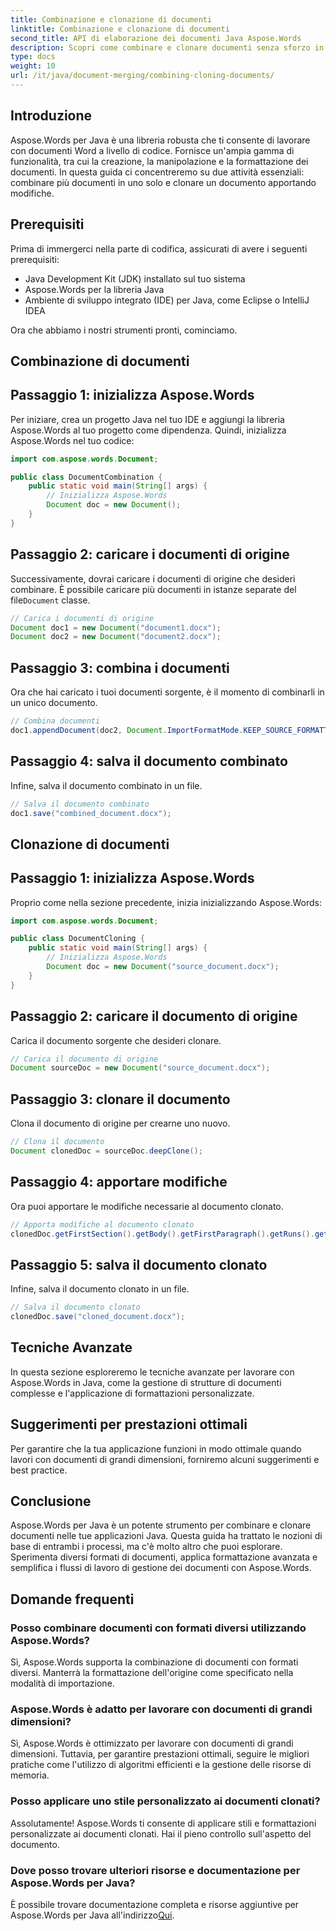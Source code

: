 ```yaml
---
title: Combinazione e clonazione di documenti
linktitle: Combinazione e clonazione di documenti
second_title: API di elaborazione dei documenti Java Aspose.Words
description: Scopri come combinare e clonare documenti senza sforzo in Java utilizzando Aspose.Words. Questa guida passo passo copre tutto ciò che devi sapere.
type: docs
weight: 10
url: /it/java/document-merging/combining-cloning-documents/
---
```


## Introduzione

Aspose.Words per Java è una libreria robusta che ti consente di lavorare con documenti Word a livello di codice. Fornisce un'ampia gamma di funzionalità, tra cui la creazione, la manipolazione e la formattazione dei documenti. In questa guida ci concentreremo su due attività essenziali: combinare più documenti in uno solo e clonare un documento apportando modifiche.

## Prerequisiti

Prima di immergerci nella parte di codifica, assicurati di avere i seguenti prerequisiti:

- Java Development Kit (JDK) installato sul tuo sistema
- Aspose.Words per la libreria Java
- Ambiente di sviluppo integrato (IDE) per Java, come Eclipse o IntelliJ IDEA

Ora che abbiamo i nostri strumenti pronti, cominciamo.

## Combinazione di documenti

## Passaggio 1: inizializza Aspose.Words

Per iniziare, crea un progetto Java nel tuo IDE e aggiungi la libreria Aspose.Words al tuo progetto come dipendenza. Quindi, inizializza Aspose.Words nel tuo codice:

```java
import com.aspose.words.Document;

public class DocumentCombination {
    public static void main(String[] args) {
        // Inizializza Aspose.Words
        Document doc = new Document();
    }
}
```

## Passaggio 2: caricare i documenti di origine

Successivamente, dovrai caricare i documenti di origine che desideri combinare. È possibile caricare più documenti in istanze separate del file`Document` classe.

```java
// Carica i documenti di origine
Document doc1 = new Document("document1.docx");
Document doc2 = new Document("document2.docx");
```

## Passaggio 3: combina i documenti

Ora che hai caricato i tuoi documenti sorgente, è il momento di combinarli in un unico documento.

```java
// Combina documenti
doc1.appendDocument(doc2, Document.ImportFormatMode.KEEP_SOURCE_FORMATTING);
```

## Passaggio 4: salva il documento combinato

Infine, salva il documento combinato in un file.

```java
// Salva il documento combinato
doc1.save("combined_document.docx");
```

## Clonazione di documenti

## Passaggio 1: inizializza Aspose.Words

Proprio come nella sezione precedente, inizia inizializzando Aspose.Words:

```java
import com.aspose.words.Document;

public class DocumentCloning {
    public static void main(String[] args) {
        // Inizializza Aspose.Words
        Document doc = new Document("source_document.docx");
    }
}
```

## Passaggio 2: caricare il documento di origine

Carica il documento sorgente che desideri clonare.

```java
// Carica il documento di origine
Document sourceDoc = new Document("source_document.docx");
```

## Passaggio 3: clonare il documento

Clona il documento di origine per crearne uno nuovo.

```java
// Clona il documento
Document clonedDoc = sourceDoc.deepClone();
```

## Passaggio 4: apportare modifiche

Ora puoi apportare le modifiche necessarie al documento clonato.

```java
// Apporta modifiche al documento clonato
clonedDoc.getFirstSection().getBody().getFirstParagraph().getRuns().get(0).setText("Modified Content");
```

## Passaggio 5: salva il documento clonato

Infine, salva il documento clonato in un file.

```java
// Salva il documento clonato
clonedDoc.save("cloned_document.docx");
```

## Tecniche Avanzate

In questa sezione esploreremo le tecniche avanzate per lavorare con Aspose.Words in Java, come la gestione di strutture di documenti complesse e l'applicazione di formattazioni personalizzate.

## Suggerimenti per prestazioni ottimali

Per garantire che la tua applicazione funzioni in modo ottimale quando lavori con documenti di grandi dimensioni, forniremo alcuni suggerimenti e best practice.

## Conclusione

Aspose.Words per Java è un potente strumento per combinare e clonare documenti nelle tue applicazioni Java. Questa guida ha trattato le nozioni di base di entrambi i processi, ma c'è molto altro che puoi esplorare. Sperimenta diversi formati di documenti, applica formattazione avanzata e semplifica i flussi di lavoro di gestione dei documenti con Aspose.Words.

## Domande frequenti

### Posso combinare documenti con formati diversi utilizzando Aspose.Words?

Sì, Aspose.Words supporta la combinazione di documenti con formati diversi. Manterrà la formattazione dell'origine come specificato nella modalità di importazione.

### Aspose.Words è adatto per lavorare con documenti di grandi dimensioni?

Sì, Aspose.Words è ottimizzato per lavorare con documenti di grandi dimensioni. Tuttavia, per garantire prestazioni ottimali, seguire le migliori pratiche come l'utilizzo di algoritmi efficienti e la gestione delle risorse di memoria.

### Posso applicare uno stile personalizzato ai documenti clonati?

Assolutamente! Aspose.Words ti consente di applicare stili e formattazioni personalizzate ai documenti clonati. Hai il pieno controllo sull'aspetto del documento.

### Dove posso trovare ulteriori risorse e documentazione per Aspose.Words per Java?

 È possibile trovare documentazione completa e risorse aggiuntive per Aspose.Words per Java all'indirizzo[Qui](https://reference.aspose.com/words/java/).